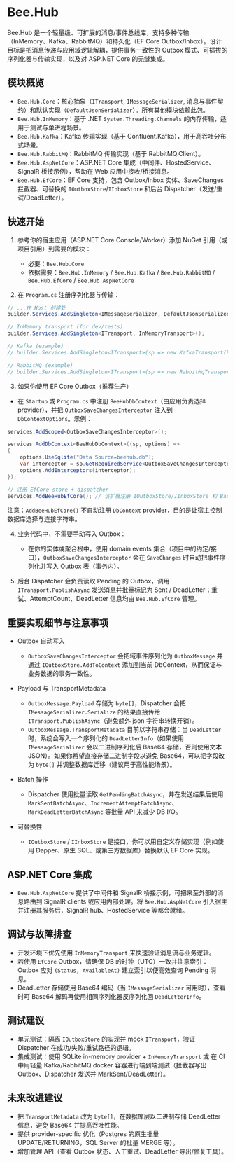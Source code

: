 # Bee.Hub

Bee.Hub 是一个轻量级、可扩展的消息/事件总线库，支持多种传输（InMemory、Kafka、RabbitMQ）和持久化（EF Core Outbox/Inbox）。设计目标是把消息传递与应用域逻辑解耦，提供事务一致性的 Outbox 模式、可插拔的序列化器与传输实现，以及对 ASP.NET Core 的无缝集成。

## 模块概览

- `Bee.Hub.Core`：核心抽象（`ITransport`, `IMessageSerializer`, 消息与事件契约）和默认实现（`DefaultJsonSerializer`）。所有其他模块依赖此包。
- `Bee.Hub.InMemory`：基于 .NET `System.Threading.Channels` 的内存传输，适用于测试与单进程场景。
- `Bee.Hub.Kafka`：Kafka 传输实现（基于 Confluent.Kafka），用于高吞吐分布式场景。
- `Bee.Hub.RabbitMQ`：RabbitMQ 传输实现（基于 RabbitMQ.Client）。
- `Bee.Hub.AspNetCore`：ASP.NET Core 集成（中间件、HostedService、SignalR 桥接示例），帮助在 Web 应用中接收/桥接消息。
- `Bee.Hub.EfCore`：EF Core 支持，包含 Outbox/Inbox 实体、SaveChanges 拦截器、可替换的 `IOutboxStore`/`IInboxStore` 和后台 Dispatcher（发送/重试/DeadLetter）。

## 快速开始

1. 参考你的宿主应用（ASP.NET Core Console/Worker）添加 NuGet 引用（或项目引用）到需要的模块：
   - 必要：`Bee.Hub.Core`
   - 依据需要：`Bee.Hub.InMemory` / `Bee.Hub.Kafka` / `Bee.Hub.RabbitMQ` / `Bee.Hub.EfCore` / `Bee.Hub.AspNetCore`

2. 在 `Program.cs` 注册序列化器与传输：

```csharp
// ...在 Host 创建处
builder.Services.AddSingleton<IMessageSerializer, DefaultJsonSerializer>();

// InMemory transport (for dev/tests)
builder.Services.AddSingleton<ITransport, InMemoryTransport>();

// Kafka (example)
// builder.Services.AddSingleton<ITransport>(sp => new KafkaTransport(kafkaOptions));

// RabbitMQ (example)
// builder.Services.AddSingleton<ITransport>(sp => new RabbitMqTransport(rabbitOptions));
```

3. 如果你使用 EF Core Outbox（推荐生产）

- 在 `Startup` 或 `Program.cs` 中注册 `BeeHubDbContext`（由应用负责选择 provider），并把 `OutboxSaveChangesInterceptor` 注入到 `DbContextOptions`。示例：

```csharp
services.AddScoped<OutboxSaveChangesInterceptor>();

services.AddDbContext<BeeHubDbContext>((sp, options) =>
{
    options.UseSqlite("Data Source=beehub.db");
    var interceptor = sp.GetRequiredService<OutboxSaveChangesInterceptor>();
    options.AddInterceptors(interceptor);
});

// 注册 EfCore store + dispatcher
services.AddBeeHubEfCore(); // 该扩展注册 IOutboxStore/IInboxStore 和 BackgroundOutboxDispatcher
```

注意：`AddBeeHubEfCore()` 不自动注册 `DbContext` provider，目的是让宿主控制数据库选择与连接字符串。

4. 业务代码中，不需要手动写入 Outbox：
   - 在你的实体或聚合根中，使用 domain events 集合（项目中的约定/接口），`OutboxSaveChangesInterceptor` 会在 `SaveChanges` 时自动把事件序列化并写入 Outbox 表（事务内）。

5. 后台 Dispatcher 会负责读取 Pending 的 Outbox，调用 `ITransport.PublishAsync` 发送消息并批量标记为 Sent / DeadLetter；重试、AttemptCount、DeadLetter 信息均由 `Bee.Hub.EfCore` 管理。

## 重要实现细节与注意事项

- Outbox 自动写入
  - `OutboxSaveChangesInterceptor` 会把域事件序列化为 `OutboxMessage` 并通过 `IOutboxStore.AddToContext` 添加到当前 DbContext，从而保证与业务数据的事务一致性。

- Payload 与 TransportMetadata
  - `OutboxMessage.Payload` 存储为 `byte[]`，Dispatcher 会把 `IMessageSerializer.Serialize` 的结果直接传给 `ITransport.PublishAsync`（避免额外 json 字符串转换开销）。
  - `OutboxMessage.TransportMetadata` 目前以字符串存储：当 `DeadLetter` 时，系统会写入一个序列化的 `DeadLetterInfo`（如果使用 `IMessageSerializer` 会以二进制序列化后 Base64 存储，否则使用文本 JSON）。如果你希望直接存储二进制字段以避免 Base64，可以把字段改为 `byte[]` 并调整数据库迁移（建议用于高性能场景）。

- Batch 操作
  - Dispatcher 使用批量读取 `GetPendingBatchAsync`，并在发送结果后使用 `MarkSentBatchAsync`、`IncrementAttemptBatchAsync`、`MarkDeadLetterBatchAsync` 等批量 API 来减少 DB I/O。

- 可替换性
  - `IOutboxStore` / `IInboxStore` 是接口，你可以用自定义存储实现（例如使用 Dapper、原生 SQL、或第三方数据库）替换默认 EF Core 实现。

## ASP.NET Core 集成

- `Bee.Hub.AspNetCore` 提供了中间件和 SignalR 桥接示例，可把来至外部的消息路由到 SignalR clients 或应用内部处理。将 `Bee.Hub.AspNetCore` 引入宿主并注册其服务后，SignalR hub、HostedService 等都会就绪。

## 调试与故障排查

- 开发环境下优先使用 `InMemoryTransport` 来快速验证消息流与业务逻辑。
- 若使用 `EfCore` Outbox，请确保 DB 的时钟（UTC）一致并注意索引：Outbox 应对 `(Status, AvailableAt)` 建立索引以便高效查询 Pending 消息。
- DeadLetter 存储使用 Base64 编码（当 `IMessageSerializer` 可用时），查看时可 Base64 解码再使用相同序列化器反序列化回 `DeadLetterInfo`。

## 测试建议

- 单元测试：隔离 `IOutboxStore` 的实现并 mock `ITransport`，验证 Dispatcher 在成功/失败/重试路径的逻辑。
- 集成测试：使用 SQLite in-memory provider + `InMemoryTransport` 或 在 CI 中用轻量 Kafka/RabbitMQ docker 容器进行端到端测试（拦截器写出 Outbox、Dispatcher 发送并 MarkSent/DeadLetter）。

## 未来改进建议

- 把 `TransportMetadata` 改为 `byte[]`，在数据库层以二进制存储 DeadLetter 信息，避免 Base64 并提高吞吐性能。
- 提供 provider-specific 优化（Postgres 的原生批量 UPDATE/RETURNING，SQL Server 的批量 MERGE 等）。
- 增加管理 API（查看 Outbox 状态、人工重试、DeadLetter 导出/修复工具）。